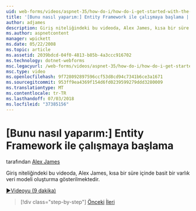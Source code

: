 ```yaml
---
uid: web-forms/videos/aspnet-35/how-do-i/how-do-i-get-started-with-the-entity-framework
title: '[Bunu nasıl yaparım:] Entity Framework ile çalışmaya başlama | Microsoft Docs'
author: adjames
description: Giriş niteliğindeki bu videoda, Alex James, kısa bir süre içinde basit bir varlık veri modeli oluşturma gösterilmektedir.
ms.author: aspnetcontent
manager: wpickett
ms.date: 05/22/2008
ms.topic: article
ms.assetid: 2039bdcd-04f0-4813-b85b-4a3ccc916702
ms.technology: dotnet-webforms
msc.legacyurl: /web-forms/videos/aspnet-35/how-do-i/how-do-i-get-started-with-the-entity-framework
msc.type: video
ms.openlocfilehash: 9f728092897596ccf53d8cd94c7341b6ce3a1671
ms.sourcegitcommit: 953ff9ea4369f154d6fd0239599279ddd3280009
ms.translationtype: MT
ms.contentlocale: tr-TR
ms.lasthandoff: 07/03/2018
ms.locfileid: "37385156"
---
```

<a name="how-do-i-get-started-with-the-entity-framework"></a>[Bunu nasıl yaparım:] Entity Framework ile çalışmaya başlama
====================
tarafından [Alex James](https://github.com/adjames)

Giriş niteliğindeki bu videoda, Alex James, kısa bir süre içinde basit bir varlık veri modeli oluşturma gösterilmektedir.

[&#9654;Videoyu (9 dakika)](https://channel9.msdn.com/Blogs/ASP-NET-Site-Videos/how-do-i-get-started-with-the-entity-framework)

> [!div class="step-by-step"]
> [Önceki](how-do-i-converting-a-net-20-windows-forms-application-to-net-35.md)
> [İleri](how-do-i-use-the-new-entity-data-source.md)
